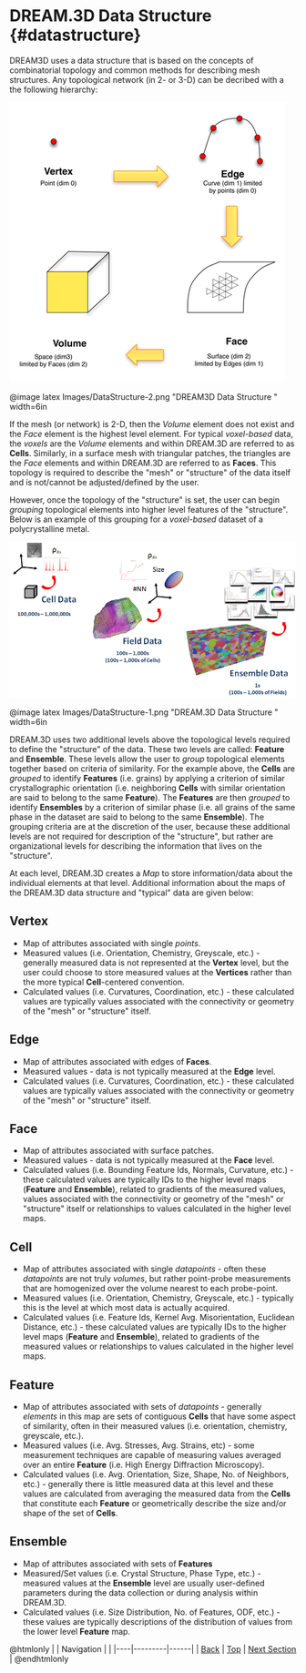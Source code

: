 DREAM.3D Data Structure {#datastructure}
=========

DREAM3D uses a data structure that is based on the concepts of combinatorial topology and common methods for describing mesh structures.  Any topological network (in 2- or 3-D) can be decribed with a the following hierarchy:

![DREAM3D Data Structure](Images/DataStructure-2.png)

@image latex Images/DataStructure-2.png "DREAM3D Data Structure " width=6in 


If the mesh (or network) is 2-D, then the *Volume* element does not exist and the *Face* element is the highest level element. For typical *voxel-based* data, the *voxels* are the *Volume* elements and within DREAM.3D are referred to  as **Cells**.  Similarly, in a surface mesh with triangular patches, the triangles are the *Face* elements and within DREAM.3D are referred to  as **Faces**.  This topology is required to describe the "mesh" or "structure" of the data itself and is not/cannot be adjusted/defined by the user. 

However, once the topology of the "structure" is set, the user can begin *grouping* topological elements into higher level features of the "structure".  Below is an example of this grouping for a *voxel-based* dataset of a polycrystalline metal.

![DREAM.3D Data Structure](Images/DataStructure-1.png)

@image latex Images/DataStructure-1.png "DREAM.3D Data Structure " width=6in 

DREAM.3D uses two additional levels above the topological levels required to define the "structure" of the data.  These two levels are called: **Feature** and **Ensemble**.  These levels allow the user to *group* topological elements together based on criteria of similarity.  For the example above, the **Cells** are *grouped* to identify **Features** (i.e. grains) by applying a criterion of similar crystallographic orientation (i.e. neighboring **Cells** with similar orientation are said to belong to the same **Feature**).  The **Features** are then *grouped* to identify **Ensembles** by a criterion of similar phase (i.e. all grains of the same phase in the dataset are said to belong to the same **Ensemble**).  The grouping criteria are at the discretion of the user, because these additional levels are not required for description of the "structure", but rather are organizational levels for describing the information that lives on the "structure".  

At each level, DREAM.3D creates a *Map* to store information/data about the individual elements at that level.  Additional information about the maps of the DREAM.3D data structure and "typical" data are given below:

## Vertex ##
  - Map of attributes associated with single *points*.    
  - Measured values (i.e. Orientation, Chemistry, Greyscale, etc.) - generally measured data is not represented at the **Vertex** level, but the user could choose to store measured values at the **Vertices** rather than the more typical **Cell**-centered convention.
  - Calculated values (i.e. Curvatures, Coordination, etc.) - these calculated values are typically values associated with the connectivity or geometry of the "mesh" or "structure" itself. 

## Edge ##
  - Map of attributes associated with edges of **Faces**.    
  - Measured values - data is not typically measured at the **Edge** level.
  - Calculated values (i.e. Curvatures, Coordination, etc.) - these calculated values are typically values associated with the connectivity or geometry of the "mesh" or "structure" itself. 

## Face ##
  - Map of attributes associated with surface patches.    
  - Measured values - data is not typically measured at the **Face** level.
  - Calculated values (i.e. Bounding Feature Ids, Normals, Curvature, etc.) - these calculated values are typically IDs to the higher level maps (**Feature** and **Ensemble**), related to gradients of the measured values, values associated with the connectivity or geometry of the "mesh" or "structure" itself or relationships to values calculated in the higher level maps. 

## Cell ##
  - Map of attributes associated with single *datapoints* - often these *datapoints* are not truly *volumes*, but rather point-probe measurements that are homogenized over the volume nearest to each probe-point.    
  - Measured values (i.e. Orientation, Chemistry, Greyscale, etc.) - typically this is the level at which most data is actually acquired.
  - Calculated values (i.e. Feature Ids, Kernel Avg. Misorientation, Euclidean Distance, etc.) - these calculated values are typically IDs to the higher level maps (**Feature** and **Ensemble**), related to gradients of the measured values or relationships to values calculated in the higher level maps. 


## Feature ##
  - Map of attributes associated with sets of *datapoints* - generally *elements* in this map are sets of contiguous **Cells** that have some aspect of similarity, often in their measured values (i.e. orientation, chemistry, greyscale, etc.).
  - Measured values (i.e. Avg. Stresses, Avg. Strains, etc) - some measurement techniques are capable of measuring values averaged over an entire **Feature** (i.e. High Energy Diffraction Microscopy). 
  - Calculated values (i.e. Avg. Orientation, Size, Shape, No. of Neighbors, etc.) - generally there is little measured data at this level and these values are calculated from averaging the measured data from the **Cells** that constitute each **Feature** or geometrically describe the size and/or shape of the set of **Cells**.


## Ensemble ##
  - Map of attributes associated with sets of **Features**
  - Measured/Set values (i.e. Crystal Structure, Phase Type, etc.) - measured values at the **Ensemble** level are usually user-defined parameters during the data collection or during analysis within DREAM.3D.
  - Calculated values (i.e. Size Distribution, No. of Features, ODF, etc.) - these values are typically descriptions of the distribution of values from the lower level **Feature** map.  



@htmlonly
|   | Navigation |    |
|----|---------|------|
| [Back](acknowledgements.html) | [Top](index.html) | [Next Section](supportedfileformats.html) |
@endhtmlonly